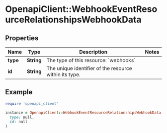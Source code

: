# OpenapiClient::WebhookEventResourceRelationshipsWebhookData

## Properties

| Name | Type | Description | Notes |
| ---- | ---- | ----------- | ----- |
| **type** | **String** | The type of this resource: &#x60;webhooks&#x60; |  |
| **id** | **String** | The unique identifier of the resource within its type.  |  |

## Example

```ruby
require 'openapi_client'

instance = OpenapiClient::WebhookEventResourceRelationshipsWebhookData.new(
  type: null,
  id: null
)
```

